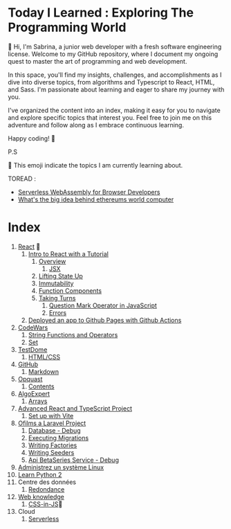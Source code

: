 # Today I Learned : Exploring The Programming World

👋 Hi, I'm Sabrina, a junior web developer with a fresh software engineering license. Welcome to my GitHub repository, where I document my ongoing quest to master the art of programming and web development.

In this space, you'll find my insights, challenges, and accomplishments as I dive into diverse topics, from algorithms and Typescript to React, HTML, and Sass. I'm passionate about learning and eager to share my journey with you.

I've organized the content into an index, making it easy for you to navigate and explore specific topics that interest you. Feel free to join me on this adventure and follow along as I embrace continuous learning.

Happy coding! 🚀

P.S

🌱 This emoji indicate the topics I am currently learning about.

TOREAD : 
- [Serverless WebAssembly for Browser Developers](https://thenewstack.io/webassembly/serverless-webassembly-for-browser-developers/)
- [What's the big idea behind ethereums world computer](https://www.coindesk.com/markets/2016/03/13/whats-the-big-idea-behind-ethereums-world-computer/)

# Index
1. [React](React) 🌱
	1. [Intro to React with a Tutorial](React/intro_react.md)
		1. [Overview](React/intro_react.md#L7)
			1. [JSX](React/intro_react.md#L13)
		2. [Lifting State Up](React/intro_react.md#L37)
		3. [Immutability](React/intro_react.md#58)
		4. [Function Components](React/intro_react.md#L100)
		5. [Taking Turns](React/intro_react.md#L104)
			1. [Question Mark Operator in JavaScript](React/intro_react.md#L118)
     		6. [Errors](React/intro_react.md#L136)
	2. [Deployed an app to Github Pages with Github Actions](https://github.com/sludovicdelys/tic-tac-toe#tic-tac-toe-)		
2. [CodeWars](CodeWars)
	1. [String Functions and Operators](CodeWars/code_wars.md#L3)
	2. [Set](CodeWars/code_wars.md#L27)
3. [TestDome](HTML/testdome.md#L1)
	1. [HTML/CSS](HTML/testdome.md#L3)
4. [GitHub](Github)
	1. [Markdown](Github/markdown.md)
5. [Opquast](Opquast)
	1. [Contents](HTML/opquast.md#L9)
6. [AlgoExpert](AlgoExpert)
   	1. [Arrays](AlgoExpert/algorithms.md)
7. [Advanced React and TypeScript Project](React/react_typescript.md)
   	1. [Set up with Vite](React/react_typescript.md#set-up-with-vite)
8. [Ofilms a Laravel Project](OfilmsLaravel/o_film_laravel.md)
    1. [Database - Debug](OfilmsLaravel/o_film_laravel.md#database-debug)
    2. [Executing Migrations](OfilmsLaravel/o_film_laravel.md#executing-migrations)
    3. [Writing Factories](OfilmsLaravel/o_film_laravel.md#writing-factories)
    4. [Writing Seeders](OfilmsLaravel/o_film_laravel.md#writing-seeders)
    5. [Api BetaSeries Service - Debug](OfilmsLaravel/o_film_laravel.md#api-betaseries-service-debug)
9. [Administrez un système Linux](LinuxSystemAdmin/linux_system_admin.md)
10. [Learn Python 2](Python/python.md)
11. Centre des données
    1. [Redondance](https://fr.wikipedia.org/wiki/Redondance_(centre_de_donn%C3%A9es))
12. [Web knowledge](Web/web-knowledge.md)
	1. [CSS-in-JS](Web/web-knowledge.md#css-in-js)🌱
13. Cloud
	1. [Serverless](Cloud/serverless)







